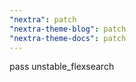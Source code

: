 ```yaml
---
"nextra": patch
"nextra-theme-blog": patch
"nextra-theme-docs": patch
---
```


pass unstable_flexsearch
